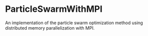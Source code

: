 # ParticleSwarmWithMPI
An implementation of the particle swarm optimization method using distributed memory parallelization with MPI. 
